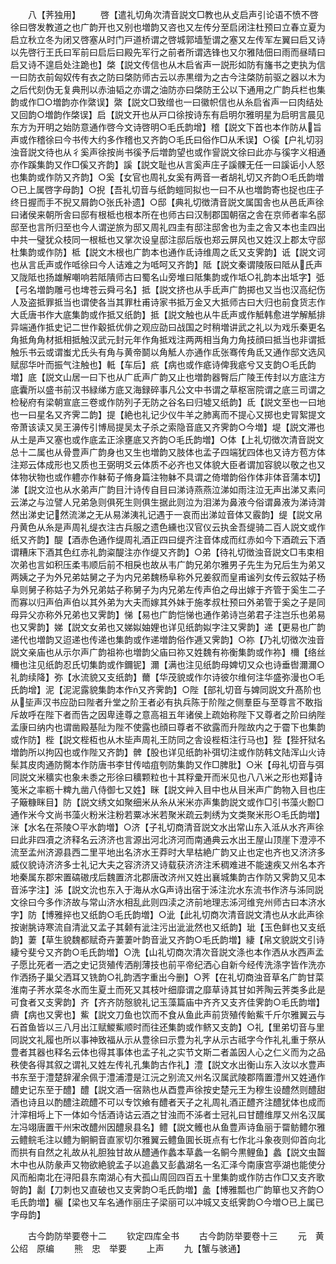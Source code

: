 <!-- { "loadSidebar": true } -->
　　八【荠独用】
　　啓【遣礼切角次清音説文□教也从攴启声引论语不愤不啓徐曰啓发教道之也广韵开也又别也増韵又咨也又左传分至启闭注杜预曰立春立夏为启立秋立冬为闭又啓塞从时门戸道桥谓之啓城郭墙堑谓之塞又左传军左翼曰启又诗以先啓行王氏曰军前曰启后曰殿先军行之前者所谓选锋也又尔雅陆佃曰雨而昼晴曰启又诗不遑启处注跪也】棨【説文传信也从木启省声一説形如防有旛书之吏执为信一曰防衣前匈奴传有衣之防曰棨防师古云以赤黒缯为之古今注棨防前驱之器以木为之后代刻伪无复典刑以赤油韬之亦谓之油防亦曰棨防王公以下通用之广韵兵栏也集韵或作□○増韵亦作綮误】綮【説文□致缯也一曰徽帜信也从糸启省声一曰肉结处又回韵○増韵作棨误】启【説文开也从戸口徐按诗东有启明尔雅明星为启明言晨见东方为开明之始防意通作啓今文诗啓明○毛氏韵增】稽【説文下首也本作防从旨声或作稽徐曰今书传大约多作稽也又齐韵○毛氏曰俗作□从禾误】○徯【户礼切羽浊音説文待也从彳奚声徐按尚书徯予后増韵望也或作諐説文徐曰此亦与徯字义相通亦作蹊集韵又作□傒又齐韵】謑【説文耻也从言奚声庄子謑髁无任一曰謑诟小人怒也集韵或作防又齐韵】○奚【女官也周礼女奚有两音一者胡礼切又齐韵○毛氏韵増○已上属啓字母韵】○掜【吾礼切音与纸韵螘同拟也一曰不从也増韵寄也捉也庄子终日握而手不掜又屑韵○张氏补遗】○邸【典礼切徴清音説文属国舎也从邑氐声徐曰诸侯来朝所舎曰邸有根柢也根本所在也师古曰汉制郡国朝宿之舎在京师者率名邸邸至也言所归至也今人谓逆旅为邸又周礼四圭有邸注邸舍也为圭之舎又本也圭四出中共一璧犹众枝同一根柢也又掌次设皇邸注邸后版也郑云屏风也又姓汉上郡太守邸杜集韵或作防】柢【説文木根也广韵本也通作氐诗维周之氐又支霁韵】诋【説文诃也从言氐声或作呧徐曰今人诘难之为呧呵又齐韵】阺【説文秦谓陵阪曰阺从氏声又陇阺也扬雄解嘲响若阺隤师古曰蜀名山旁堆曰阺集韵或作坻○礼韵本出坻字】弤【弓名増韵雕弓也埤苍云舜弓名】抵【説文挤也从手氐声广韵掷也又当也汉高纪伤人及盗抵罪抵当也谓使各当其罪杜甫诗家书抵万金又大抵师古曰大归也前食货志作大氐唐书作大底集韵或作抵又纸韵】抵【説文触也从牛氐声或作觝韩愈进学解觝排异端通作抵史记二世作觳抵优俳之观应劭曰战国之时稍増讲武之礼以为戏乐秦更名角抵角角材抵相抵触汉武元封元年作角抵戏注两两相当角力角技顔曰抵当也非谓抵触乐书云或谓蚩尤氏头有角与黄帝鬬以角觝人亦通作氐张骞传角氐又通作邸文选风赋邸华叶而振气注触也】軧【车后】疧【病也或作疷诗俾我疷兮又支韵○毛氏韵増】底【説文山居一曰下也从广氐声广韵又止也増韵器臀后广陵王传封以方底注方底囊所以盛书前汉书緑绨方底又海録碎事凡公文中书谓之草枢宻院谓之底三司谓之检秘府有梁朝宣底三卷或作防列子无防之谷名曰归墟又纸韵】氐【説文至也一曰地也一曰星名又齐霁二韵】提【絶也礼记少仪牛羊之肺离而不提心又掷也史冐絮提文帝萧该读又吴王濞传引博局提吴太子杀之索隐音底又齐霁韵○今増】堤【説文滞也从土是声又塞也或作底孟正涂壅底又齐韵○毛氏韵増】○体【上礼切徴次清音説文总十二属也从骨豊声广韵身也又生也増韵又肢体也孟子四端犹四体也又诗方苞方体注郑云体成形也又质也王弼明爻云体质不必齐也又体貌大臣者谓加容貌以敬之也又体物状物也或作軆亦作躰荀子脩身篇注物躰不具谓之倚増韵俗作体非体音蒲本切】涕【説文泣也从水弟声广韵目汁诗传自目曰涕诗燕燕泣涕如雨注泣无声出涕又素问云涕之与泣譬人兄弟急则俱死生则俱生据此则泣为泪涕为鼻液今俗谓鼻液为涕诗潸然出涕史记然流涕之无从易涕洟礼记遇于一哀而出涕竝音体又霰韵】缇【説文帛丹黄色从糸是声周礼缇衣注古兵服之遗色纁也汉官仪云执金吾缇骑二百人説文或作纸又齐韵】醍【酒赤色通作缇周礼酒正四曰缇齐注音体成而红赤如今下酒疏云下酒谓糟床下酒其色红赤礼韵粢醍注亦作缇又齐韵】○弟【待礼切徴浊音説文□韦束相次弟也言如积压柔韦顺后前不相戾也故从韦广韵兄弟尔雅男子先生为兄后生为弟又两姨之子为外兄弟姑舅之子为内兄弟魏杨阜称外兄姜叙而皇甫谧列女传云叙姑子杨阜则舅子称姑子为外兄弟姑子称舅子为内兄弟左传声伯之母出嫁于齐管于奚生二子而寡以归声伯声伯以其外弟为大夫而嫁其外妹于施孝叔杜预曰外弟管于奚之子是同母异父亦称外兄弟也又霁韵】悌【易也广韵恺悌也通作弟诗岂弟君子注岂乐也弟易也又霁韵】娣【説文女弟也又娣姒妯娌也详见纸韵姒字注又霁韵】递【更易也广韵递代也増韵又迢递也传递也集韵或作递増韵俗作逓又霁韵】○祢【乃礼切徴次浊音説文亲庙也从示尔声广韵祖祢也増韵父庙曰祢又姓魏有祢衡集韵或作祢】檷【络丝檷也注见纸韵忍氏切集韵或作鑈铌】濔【满也注见纸韵母婢切又众也诗垂辔濔濔○礼韵续降】弥【水流貌又支纸韵】薾【华茂貌或作尔诗彼尔维何注华盛弥漫也○毛氏韵增】泥【泥泥露貌集韵本作又齐霁韵】○陛【部礼切音与婢同説文升髙阶也从坒声汉书应劭曰陛者升堂之阶王者必有执兵陈于阶陛之侧羣臣与至尊言不敢指斥故呼在陛下者而告之因卑逹尊之意高祖五年诸侯上疏始称陛下又尊者之阶曰纳陛孟康曰纳内也谓凿殿基阯为陛不使露也顔曰尊者不欲露而升陛故内之于霤下也集韵或作防】梐【説文梐枑也从木坒声周礼王防同之舎设梐枑注行马也】狴【狴犴狱名増韵所以拘囚也或作陛又齐韵】髀【股也详见纸韵补弭切注或作防韩文陆浑山火诗髤其皮肉通防臋本作防唐书李甘传啮疽刳防集韵又作□脾肶】○米【母礼切音与弭同説文米穬实也象未黍之形徐曰穬颗粒也十其稃彚开而米见也八八米之形也郑诗笺米之率粝十粺九凿八侍御七又姓】眯【説文艸入目中也从目米声广韵物入目也庄子簸糠眯目】防【説文绣文如聚细米从糸从米米亦声集韵説文或作□引书藻火黺□通作米今文尚书藻火粉米注粉若粟冰米若聚米疏云刺绣为文类聚米形○毛氏韵増】洣【水名在茶陵○平水韵増】○济【子礼切商清音説文水出常山东入泜从水齐声徐曰此非四凟之济释名云济济也言源出河北济河而南通典云水出王屋山顶崖下澄渟不流至孟州济源县西二里平地出名济水王莽时大旱枯絶广韵又止也定也齐也又济济多威仪貌诗济济多士礼记大夫之容济济又诗载获济济注禾稠难进不能速疾又州名本齐地秦属东郡宋置碻磝戌后魏置济北郡唐改济州又姓出襄城集韵古作防又霁韵又见本音泲字注】泲【説文沇也东入于海从水声诗出宿于泲注沇水东流书作济与泲同説文徐曰今多作济故与常山济水相乱此则四渎之济前地理志泲河维兖州师古曰本济水字】防【博雅捽也又纸韵○毛氏韵増】○泚【此礼切商次清音説文清也从水此声徐按谢朓诗寒流自清泚又孟子其颡有泚注污出泚泚然也又纸韵】玼【玉色鲜也又支纸韵】萋【草生貌魏都赋奇卉萋萋叶韵音泚又齐韵○毛氏韵増】緀【帛文貌説文引诗緀兮斐兮又齐韵○毛氏韵増】○洗【山礼切商次清次音説文涤也本作洒从水西声孟子愿比死者一洒之史记货殖传洒削薄技也前平帝纪洒心自新今经传洗涤字皆作洗亦作洒扬子巢父洒耳又铣韵○礼韵洒字重出今删】○荠【在礼切商浊音草名广韵甘菜淮南子荠水菜冬水而生夏土而死又其枝叶细靡谓之靡草诗其甘如荠陶云荠类多此是可食者又支霁韵】齐【齐齐防慤貌礼记玉藻篇庙中齐齐又支齐佳霁韵○毛氏韵増】癠【病也又霁也】鮆【説文刀鱼也饮而不食从鱼此声前货殖传鲐鮆千斤尔雅翼云与石首鱼皆以三八月出江赋鯼鮆顺时而往还集韵或作鲚又支韵】○礼【里弟切音与里同説文礼履也所以事神致福从示从豊徐曰示豊为礼字从示古祗字今作礼礼重于祭从豊者其器也释名云体也得其事体也孟子礼之实节文斯二者盖因人心之仁义而为之品秩使各得其叙之谓礼又姓左传礼孔集韵古作礼】澧【説文水出衡山东入汝以水豊声书东至于澧楚辞濯余佩于澧浦澧是江沅之别流又州名汉属武陵郡隋置澧州又姓通作醴史记东至于醴】醴【説文酒一宿熟也从酉豊声徐按史楚元王为穆生设醴然则醴甜酒也诗且以酌醴注疏醴不可以专饮飨有醴者天子之礼周礼酒正醴齐注醴犹体也成而汁滓相埓上下一体如今恬酒诗诂云酒之甘浊而不泲者士冠礼曰甘醴维厚又州名汉属左冯翊唐置干州宋改醴州因醴泉县名】鳢【説文鳠也从鱼豊声诗鱼丽于罶鲂鳢尔雅云鳢鲩毛注以鳢为鲖鲖音直冡切尔雅翼云鳢鱼圎长斑点有七作北斗象夜则仰首向北而拱有自然之礼故从礼胆独甘故从醴通作蠡本草蠡一名鲖今黒鲤鱼】蠡【説文虫齧木中也从防彖声又物欲絶貌孟子以追蠡又彭蠡湖名一名汇泽今南康宫亭湖也能使分风而船南北在浔阳县东南湖心有大孤山周回四百五十里集韵或作防古作□又支齐歌哿韵】劙【刀刺也又直破也又支霁韵○毛氏韵増】盠【博雅瓢也广韵箪也又齐韵○毛氏韵増】欐【梁也又车名通作丽庄子梁丽可以冲城又支纸霁韵○今増○已上属已字母韵】

　　古今韵防举要卷十二
　　钦定四库全书
　　古今韵防举要卷十三
　　元　黄公绍　原编
　　熊　忠　举要
　　上声
　　九【蟹与骇通】
